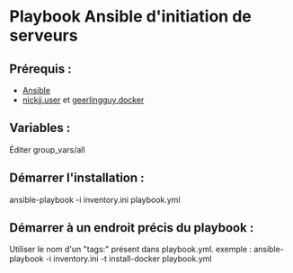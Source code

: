 # Playbook Ansible d'initiation de serveurs

## Prérequis :
- [Ansible](https://docs.ansible.com/ansible/latest/installation_guide/intro_installation.html)
- [nickjj.user](https://galaxy.ansible.com/nickjj/user) et [geerlingguy.docker](https://galaxy.ansible.com/geerlingguy/docker)

## Variables :
Éditer group_vars/all

## Démarrer l'installation :
ansible-playbook -i inventory.ini playbook.yml

## Démarrer à un endroit précis du playbook :
Utiliser le nom d'un "tags:" présent dans playbook.yml.
exemple : ansible-playbook -i inventory.ini -t install-docker playbook.yml